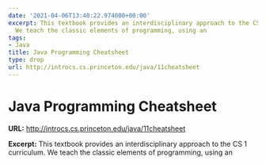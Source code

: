 ```yaml
---
date: '2021-04-06T13:40:22.974000+00:00'
excerpt: This textbook provides an interdisciplinary approach to the CS 1 curriculum.
  We teach the classic elements of programming, using an
tags:
- Java
title: Java Programming Cheatsheet
type: drop
url: http://introcs.cs.princeton.edu/java/11cheatsheet
---
```


# Java Programming Cheatsheet

**URL:** http://introcs.cs.princeton.edu/java/11cheatsheet

**Excerpt:** This textbook provides an interdisciplinary approach to the CS 1 curriculum. We teach the classic elements of programming, using an
